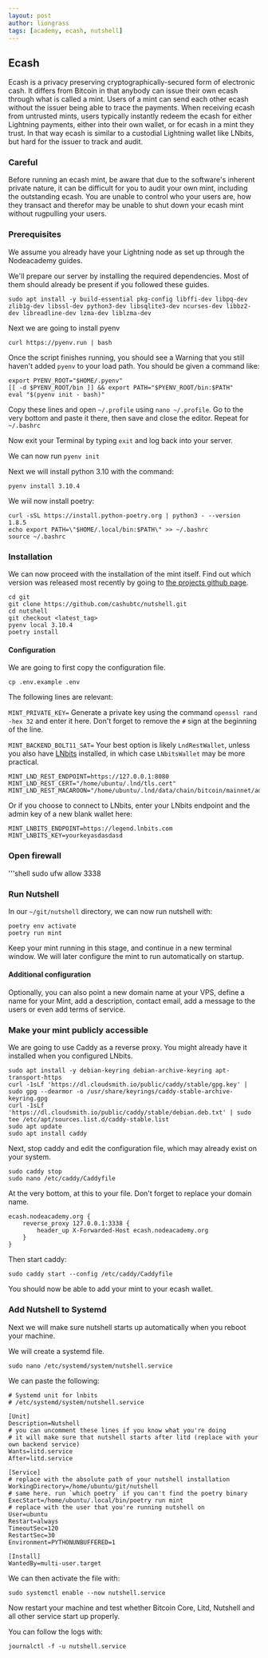 ```yaml
---
layout: post
author: liongrass
tags: [academy, ecash, nutshell]
---
```


## Ecash

Ecash is a privacy preserving cryptographically-secured form of electronic cash. It differs from Bitcoin in that anybody can issue their own ecash through what is called a mint. Users of a mint can send each other ecash without the issuer being able to trace the payments. When receiving ecash from untrusted mints, users typically instantly redeem the ecash for either Lightning payments, either into their own wallet, or for ecash in a mint they trust. In that way ecash is similar to a custodial Lightning wallet like LNbits, but hard for the issuer to track and audit.

### Careful

Before running an ecash mint, be aware that due to the software's inherent private nature, it can be difficult for you to audit your own mint, including the outstanding ecash. You are unable to control who your users are, how they transact and therefor may be unable to shut down your ecash mint without rugpulling your users.

### Prerequisites

We assume you already have your Lightning node as set up through the Nodeacademy guides.

We'll prepare our server by installing the required dependencies. Most of them should already be present if you followed these guides.

```shell
sudo apt install -y build-essential pkg-config libffi-dev libpq-dev zlib1g-dev libssl-dev python3-dev libsqlite3-dev ncurses-dev libbz2-dev libreadline-dev lzma-dev liblzma-dev
```

Next we are going to install pyenv

```shell
curl https://pyenv.run | bash
```

Once the script finishes running, you should see a Warning that you still haven't added `pyenv` to your load path. You should be given a command like:

```
export PYENV_ROOT="$HOME/.pyenv"
[[ -d $PYENV_ROOT/bin ]] && export PATH="$PYENV_ROOT/bin:$PATH"
eval "$(pyenv init - bash)"
```

Copy these lines and open `~/.profile` using `nano ~/.profile`. Go to the very bottom and paste it there, then save and close the editor.
Repeat for `~/.bashrc`

Now exit your Terminal by typing `exit` and log back into your server.

We can now run `pyenv init`

Next we will install python 3.10 with the command:

```shell
pyenv install 3.10.4
```

We wiil now install poetry:

```
curl -sSL https://install.python-poetry.org | python3 - --version 1.8.5
echo export PATH=\"$HOME/.local/bin:$PATH\" >> ~/.bashrc
source ~/.bashrc
```
### Installation

We can now proceed with the installation of the mint itself. Find out which version was released most recently by going to [the projects github page](https://github.com/cashubtc/nutshell/releases).

```shell
cd git
git clone https://github.com/cashubtc/nutshell.git
cd nutshell
git checkout <latest_tag>
pyenv local 3.10.4
poetry install
```

#### Configuration

We are going to first copy the configuration file.

```shell
cp .env.example .env
```

The following lines are relevant:

`MINT_PRIVATE_KEY=`
Generate a private key using the command `openssl rand -hex 32` and enter it here. Don't forget to remove the `#` sign at the beginning of the line.

`MINT_BACKEND_BOLT11_SAT=`
Your best option is likely `LndRestWallet`, unless you also have [LNbits](/lnbits) installed, in which case `LNbitsWallet` may be more practical.

```
MINT_LND_REST_ENDPOINT=https://127.0.0.1:8080
MINT_LND_REST_CERT="/home/ubuntu/.lnd/tls.cert"
MINT_LND_REST_MACAROON="/home/ubuntu/.lnd/data/chain/bitcoin/mainnet/admin.macaroon
```

Or if you choose to connect to LNbits, enter your LNbits endpoint and the admin key of a new blank wallet here:

```
MINT_LNBITS_ENDPOINT=https://legend.lnbits.com
MINT_LNBITS_KEY=yourkeyasdasdasd
```

### Open firewall

'''shell
sudo ufw allow 3338


### Run Nutshell

In our `~/git/nutshell` directory, we can now run nutshell with:

```shell
poetry env activate
poetry run mint
```

Keep your mint running in this stage, and continue in a new terminal window. We will later configure the mint to run automatically on startup.

#### Additional configuration

Optionally, you can also point a new domain name at your VPS, define a name for your Mint, add a description, contact email, add a message to the users or even add terms of service.

### Make your mint publicly accessible 

We are going to use Caddy as a reverse proxy. You might already have it installed when you configured LNbits.

```shell
sudo apt install -y debian-keyring debian-archive-keyring apt-transport-https
curl -1sLf 'https://dl.cloudsmith.io/public/caddy/stable/gpg.key' | sudo gpg --dearmor -o /usr/share/keyrings/caddy-stable-archive-keyring.gpg
curl -1sLf 'https://dl.cloudsmith.io/public/caddy/stable/debian.deb.txt' | sudo tee /etc/apt/sources.list.d/caddy-stable.list
sudo apt update
sudo apt install caddy
```

Next, stop caddy and edit the configuration file, which may already exist on your system.

```shell
sudo caddy stop
sudo nano /etc/caddy/Caddyfile
```

At the very bottom, at this to your file. Don't forget to replace your domain name.

```
ecash.nodeacademy.org {
	reverse_proxy 127.0.0.1:3338 {
		header_up X-Forwarded-Host ecash.nodeacademy.org
	}
}
```

Then start caddy:

`sudo caddy start --config /etc/caddy/Caddyfile`

You should now be able to add your mint to your ecash wallet.

### Add Nutshell to Systemd

Next we will make sure nutshell starts up automatically when you reboot your machine.

We will create a systemd file.

`sudo nano /etc/systemd/system/nutshell.service`

We can paste the following:

```
# Systemd unit for lnbits
# /etc/systemd/system/nutshell.service

[Unit]
Description=Nutshell
# you can uncomment these lines if you know what you're doing
# it will make sure that nutshell starts after litd (replace with your own backend service)
Wants=litd.service
After=litd.service

[Service]
# replace with the absolute path of your nutshell installation
WorkingDirectory=/home/ubuntu/git/nutshell
# same here. run `which poetry` if you can't find the poetry binary
ExecStart=/home/ubuntu/.local/bin/poetry run mint
# replace with the user that you're running nutshell on
User=ubuntu
Restart=always
TimeoutSec=120
RestartSec=30
Environment=PYTHONUNBUFFERED=1

[Install]
WantedBy=multi-user.target
```

We can then activate the file with:

`sudo systemctl enable --now nutshell.service`

Now restart your machine and test whether Bitcoin Core, Litd, Nutshell and all other service start up properly.

You can follow the logs with:

`journalctl -f -u nutshell.service`
